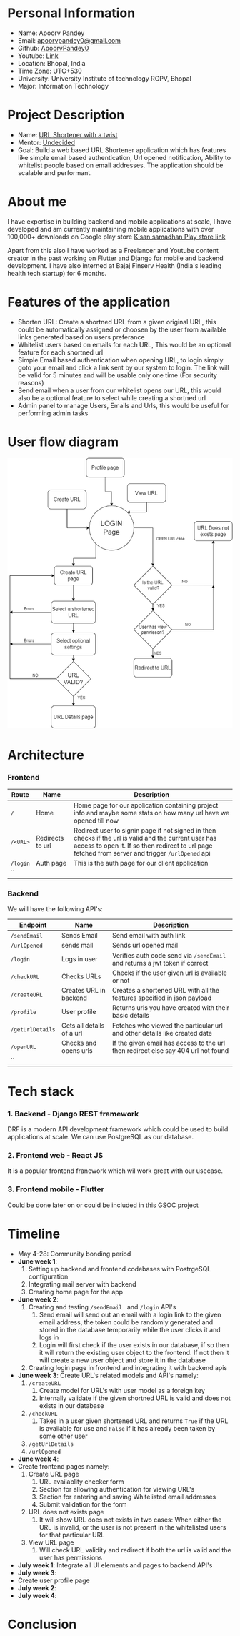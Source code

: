 **Personal Information**
=====================
- Name: Apoorv Pandey   
- Email: apoorvpandey0@gmail.com
- Github: [ApoorvPandey0](https://github.com/apoorvpandey0)
- Youtube: [Link](https://www.youtube.com/channel/UCqt-XHfPFjSZPV8WqWaTV8Q)
- Location: Bhopal, India
- Time Zone: UTC+530
- University: University Institute of technology RGPV, Bhopal
- Major: Information Technology

**Project Description**
=====================
- Name: [URL Shortener with a twist](https://ccextractor.org/public/gsoc/2022/urlshortener/)
- Mentor: [Undecided](#)
- Goal: Build a web based URL Shortener application which has features like simple email based authentication, Url opened notification, Ability to whitelist people based on email addresses. The application should be scalable and performant.


**About me**
=====================
I have expertise in building backend and mobile applications at scale, I have developed and am currently maintaining mobile applications with over 100,000+ downloads on Google play store [Kisan samadhan Play store link](https://play.google.com/store/apps/details?id=com.kisansamadhan.kisansamadhan&hl=en_IN&gl=US)

Apart from this also I have worked as a Freelancer and Youtube content creator in the past working on Flutter and Django for mobile and backend development. I have also interned at Bajaj Finserv Health (India's leading health tech startup) for 6 months.


**Features of the application**
=====================
 - Shorten URL: Create a shortned URL from a given original URL, this could be  automatically assigned or choosen by the user from available links generated based on users preferance
 - Whitelist users based on emails for each URL, This would be an optional feature for each shortned url
 - Simple Email based authentication when opening URL, to login simply goto your email and click a link sent by our system to login. The link will be valid for 5 minutes and will be usable only one time (For security reasons)
 - Send email when a user from our whitelist opens our URL, this would also be a optional feature to select while creating a shortned url
 - Admin panel to manage Users, Emails and Urls, this would be useful for performing admin tasks

**User flow diagram**
=====================
  ![Diagram](UFD.png)

**Architecture**
=====================

### Frontend
Route  | Name | Description | 
------------- | ------------- | ------------- |
`/`| Home |Home page for our application containing project info and maybe some stats on how many url have we opened till now
`/<URL>`| Redirects to url | Redirect user to signin page if not signed in then checks if the url is valid and the current user has access to open it. If so then redirect to url page fetched from server and trigger `/urlOpened` api|
`/login`| Auth page | This is the auth page for our client application|
``| | |


### Backend
We will have the following API's:

Endpoint  | Name | Description | 
------------- | ------------- | ------------- |
`/sendEmail`  | Sends Email | Send email with auth link|
`/urlOpened` | sends mail | Sends url opened mail
`/login`  | Logs in user | Verifies auth code send via `/sendEmail` and returns a jwt token if correct |
`/checkURL` | Checks URLs | Checks if the user given url is available or not
`/createURL` | Creates URL in backend | Creates a shortened URL with all the features specified in json payload
`/profile` | User profile | Returns urls you have created with their basic details
`/getUrlDetails` | Gets all details of a url  | Fetches who viewed the particular url and other details like created date
`/openURL` | Checks and opens urls | If the given email has access to the url then redirect else say 404 url not found
`` |  |  |

 **Tech stack**
=====================
  ### 1. Backend - Django REST framework
  DRF is a modern API development framework which could be used to build applications at scale. 
  We can use PostgreSQL as our database.  

  ### 2. Frontend web - React JS
  It is a popular frontend franework which wil work great with our usecase.

  ### 3. Frontend mobile - Flutter 
 Could be done later on or could be included in this GSOC project


**Timeline**
=====================

- May 4-28: Community bonding period
- **June week 1**: 
  1. Setting up backend and frontend codebases with PostrgeSQL configuration
  2. Integrating mail server with backend
  3. Creating home page for the app
- **June week 2**: 
  1. Creating and testing `/sendEmail ` and `/login` API's
     1. Send email will send out an email with a login link to the given email address, the token could be randomly generated and stored in the database temporarily while the user clicks it and logs in
     2. Login will first check if the user exists in our database, if so then it will return the existing user object to the frontend. If not then it will create a new user object and store it in the database
  2. Creating login page in frontend and integrating it with backend apis
- **June week 3**: 
  Create URL's related models and API's namely:
  1. `/createURL`
     1. Create model for URL's with user model as a foreign key
     2. Internally validate if the given shortned URL is valid and does not exists in our database
  2. `/checkURL`
     1. Takes in a user given shortened URL and returns `True` if the URL is available for use and `False` if it has already been taken by some other user
  3. `/getUrlDetails`
  4. `/urlOpened`
- **June week 4**: 
- Create frontend pages namely:
  1. Create URL page
     1. URL availablity checker form
     2. Section for allowing authentication for viewing URL's
     3. Section for entering and saving Whitelisted email addresses
     4. Submit validation for the form
  2. URL does not exists page
     1. It will show URL does not exists in two cases: When either the URL is invalid, or the user is not present in the whitelisted users for that particular URL
  3. View URL page
     1. Will check URL validity and redirect if both the url is valid and the user has permissions
- **July week 1**:
  Integrate all UI elements and pages to backend API's 
- **July week 3**: 
- Create user profile page
- **July week 2**: 
- **July week 4**: 
  

**Conclusion**
=====================
